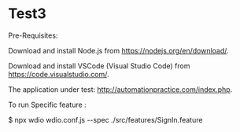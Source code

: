 # Test3
Pre-Requisites:

Download and install Node.js from https://nodejs.org/en/download/.

Download and install VSCode (Visual Studio Code) from https://code.visualstudio.com/.

The application under test: http://automationpractice.com/index.php.

To run Specific feature :

$ npx wdio wdio.conf.js --spec ./src/features/SignIn.feature
